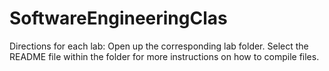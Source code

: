 # SoftwareEngineeringClas

Directions for each lab:
Open up the corresponding lab folder.  Select the README file within the folder for more instructions on how to compile files.
